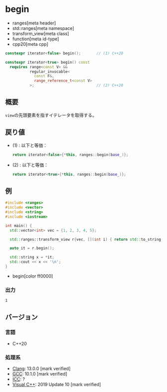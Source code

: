 # begin
* ranges[meta header]
* std::ranges[meta namespace]
* transform_view[meta class]
* function[meta id-type]
* cpp20[meta cpp]

```cpp
constexpr iterator<false> begin();       // (1) C++20

constexpr iterator<true> begin() const
  requires range<const V> &&
           regular_invocable<
             const F&,
             range_reference_t<const V>
           >;                            // (2) C++20
```

## 概要

`view`の先頭要素を指すイテレータを取得する。

## 戻り値
- (1) : 以下と等価：
    ```cpp
    return iterator<false>{*this, ranges::begin(base_)};
    ```

- (2) : 以下と等価：
    ```cpp
    return iterator<true>{*this, ranges::begin(base_)};
    ```


## 例

```cpp example
#include <ranges>
#include <vector>
#include <string>
#include <iostream>

int main() {
  std::vector<int> vec = {1, 2, 3, 4, 5};

  std::ranges::transform_view r{vec, [](int i) { return std::to_string(i); }};

  auto it = r.begin();

  std::string x = *it;
  std::cout << x << '\n';
}
```
* begin[color ff0000]

### 出力

```
1
```

## バージョン
### 言語
- C++20

### 処理系
- [Clang](/implementation.md#clang): 13.0.0 [mark verified]
- [GCC](/implementation.md#gcc): 10.1.0 [mark verified]
- [ICC](/implementation.md#icc): ?
- [Visual C++](/implementation.md#visual_cpp): 2019 Update 10 [mark verified]
